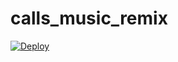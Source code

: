 # calls_music_remix
[![Deploy](https://www.herokucdn.com/deploy/button.svg)](https://heroku.com/deploy?template=https://github.com/decentboyy/calls_music_remix)

